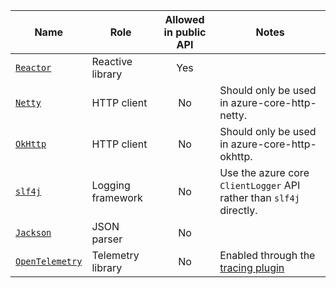 | Name                                              | Role                | Allowed in public API | Notes |
|---------------------------------------------------|-------------------- |:---------------------:|-------|
| [`Reactor`](http://projectreactor.io)             | Reactive library    | Yes                   |       |
| [`Netty`](http://netty.io)                        | HTTP client         | No                    | Should only be used in azure-core-http-netty.      |
| [`OkHttp`](https://square.github.io/okhttp/)      | HTTP client         | No                    | Should only be used in azure-core-http-okhttp.      |
| [`slf4j`](http://slf4j.org)                       | Logging framework   | No                    | Use the azure core `ClientLogger` API rather than `slf4j` directly. |
| [`Jackson`](https://github.com/FasterXML/jackson) | JSON parser         | No                    |       |
| [`OpenTelemetry`](https://opentelemetry.io/)      | Telemetry library   | No                    | Enabled through the [tracing plugin](https://github.com/Azure/azure-sdk-for-java/tree/master/sdk/core/azure-core-tracing-opentelemetry) |
